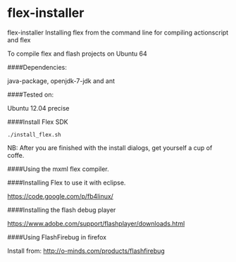 flex-installer
==============

flex-installer Installing flex from the command line for compiling actionscript and flex

To compile flex and flash projects on Ubuntu 64

####Dependencies:

java-package, openjdk-7-jdk and ant

####Tested on:

Ubuntu 12.04 precise

####Install Flex SDK

	./install_flex.sh

NB: After you are finished with the install dialogs, get yourself a cup of coffe.

####Using the mxml flex compiler.

####Installing Flex to use it with eclipse.

https://code.google.com/p/fb4linux/

####Installing the flash debug player

https://www.adobe.com/support/flashplayer/downloads.html

####Using FlashFirebug in firefox

Install from: http://o-minds.com/products/flashfirebug
